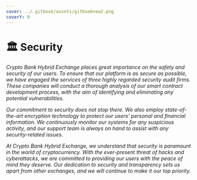 ```yaml
---
cover: ../.gitbook/assets/gitbooknew2.png
coverY: 0
---
```


# 🏛 Security

_Crypto Bank Hybrid Exchange places great importance on the safety and security of our users. To ensure that our platform is as secure as possible, we have engaged the services of three highly regarded security audit firms. These companies will conduct a thorough analysis of our smart contract development process, with the aim of identifying and eliminating any potential vulnerabilities._

_Our commitment to security does not stop there. We also employ state-of-the-art encryption technology to protect our users' personal and financial information. We continuously monitor our systems for any suspicious activity, and our support team is always on hand to assist with any security-related issues._

_At Crypto Bank Hybrid Exchange, we understand that security is paramount in the world of cryptocurrency. With the ever-present threat of hacks and cyberattacks, we are committed to providing our users with the peace of mind they deserve. Our dedication to security and transparency sets us apart from other exchanges, and we will continue to make it our top priority._
